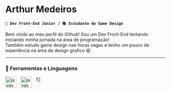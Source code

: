 # Arthur Medeiros

**`🌱 Dev Front-End Júnior / 📚 Estudante de Game Design`**

Bem vindo ao meu perfil do Github! Sou um Dev Front-End tentando iniciando minha jornada na área de programação!\
Também estudo game design nas horas vagas e tenho um pouco de experiência na área de design grafico 😄

---

### 🧰 Ferramentas e Linguagens

<img align="left" width="35px" style="padding-right:10px;" alt="javascript" src="https://cdn.jsdelivr.net/gh/devicons/devicon/icons/javascript/javascript-plain.svg" />
![<img align="left" width="35px" style="padding-right:10px;" alt="javascript" src="https://cdn.jsdelivr.net/gh/devicons/devicon/icons/javascript/javascript-plain.svg" />]
          
<!--
**arth-medeiros/arth-medeiros** is a ✨ _special_ ✨ repository because its `README.md` (this file) appears on your GitHub profile.

Here are some ideas to get you started:

- 🔭 I’m currently working on ...
- 🌱 I’m currently learning ...
- 👯 I’m looking to collaborate on ...
- 🤔 I’m looking for help with ...
- 💬 Ask me about ...
- 📫 How to reach me: ...
- 😄 Pronouns: ...
- ⚡ Fun fact: ...
-->

